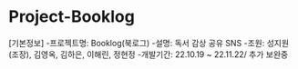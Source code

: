 # Project-Booklog

[기본정보]
-프로젝트명: Booklog(북로그)
-설명: 독서 감상 공유 SNS
-조원: 성지원 (조장), 김영옥, 김하은, 이해린, 정현정
-개발기간: 22.10.19 ~ 22.11.22/ 추가 보완중
